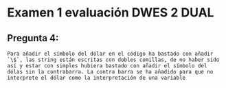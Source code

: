 # Examen 1 evaluación DWES 2 DUAL

## Pregunta 4:

    Para añadir el símbolo del dólar en el código ha bastado con añadir `\$`, las string están escritas con dobles comillas, de no haber sido así y estar con simples hubiera bastado con añadir el símbolo del dólas sin la contrabarra. La contra barra se ha añadido para que no interprete el dólar como la interpretación de una variable
